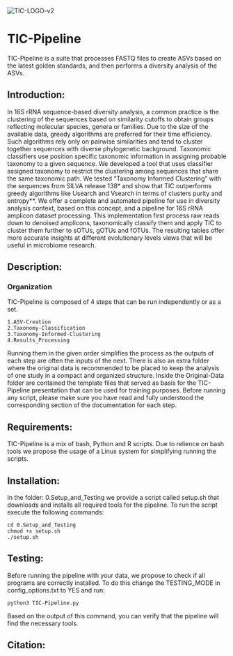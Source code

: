 
![TIC-LOGO-v2](https://user-images.githubusercontent.com/8244618/139100265-7fb3319d-93a9-47f4-a617-ffe82a33b77d.png)

# TIC-Pipeline

TIC-Pipeline is a suite that processes FASTQ files to create ASVs based on the latest golden standards,
and then performs a diversity analysis of the ASVs.

## Introduction:
In 16S rRNA sequence-based diversity analysis, a common practice is the clustering of the sequences based on similarity cutoffs to obtain groups reflecting molecular species, genera or families. Due to the size of the available data, greedy algorithms are preferred for their time efficiency. Such algorithms rely only on pairwise similarities and tend to cluster together sequences with diverse phylogenetic background. Taxonomic classifiers use position specific taxonomic information in assigning probable taxonomy to a given sequence. We developed a tool that uses classifier assigned taxonomy to restrict the clustering among sequences that share the same taxonomic path. We tested “Taxonomy Informed Clustering” with the sequences from SILVA release 138* and show that TIC outperforms greedy algorithms like Usearch and Vsearch in terms of clusters purity and entropy**. We offer a complete and automated pipeline for use in diversity analysis context, based on this concept, and a pipeline for 16S rRNA amplicon dataset processing. This implementation first process raw reads down to denoised amplicons, taxonomically classify them and apply TIC to cluster them further to sOTUs, gOTUs  and fOTUs.  The resulting tables offer more accurate insights at different evolutionary levels views that will be useful in microbiome research.


## Description:

### Organization
TIC-Pipeline is composed of 4 steps that can be run independently or as a set.

    1.ASV-Creation
    2.Taxonomy-Classification
    3.Taxonomy-Informed-Clustering
    4.Results_Processing

Running them in the given order simplifies the process as the outputs of each step are often the inputs of the next. There is also an extra folder where the original data is recommended to be placed to keep the analysis of one study in a compact and organized structure. Inside the Original-Data folder are contained the template files that served as basis for the TIC-Pipeline presentation that can be used for training purposes. Before running any script, please make sure you have read and fully understood the corresponding section of the documentation for each step.

## Requirements:
TIC-Pipeline is a mix of bash, Python and R scripts. Due to relience on bash tools we propose the usage of a Linux system for simplifying running the scripts.

## Installation:
In the folder: 0.Setup_and_Testing we provide a script called setup.sh that downloads and installs all required tools
for the pipeline.
To run the script execute the following commands:
```
cd 0.Setup_and_Testing
chmod +x setup.sh
./setup.sh
```

## Testing:
Before running the pipeline with your data, we propose to check if all programs are correctly installed.
To do this change the TESTING_MODE in config_options.txt to YES
and run:
```
python3 TIC-Pipeline.py
```
Based on the output of this command, you can verify that the pipeline will find the necessary tools.


## Citation:
